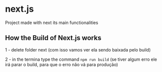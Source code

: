 # next.js
Project made with next its main functionalities

## How the Build of Next.js works

1 - delete folder next
(com isso vamos ver ela sendo baixada pelo build)

 2 - in the termina type the command `npm run build`
 (se tiver algum erro ele irá parar o build, para que o erro não vá para produção)